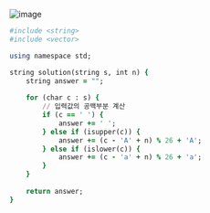 ![image](https://github.com/user-attachments/assets/683cf752-2227-4d78-a56e-7b7c2a18e585)

```ruby
#include <string>
#include <vector>

using namespace std;

string solution(string s, int n) {
    string answer = "";
    
    for (char c : s) {
        // 입력값의 공백부분 계산
        if (c == ' ') {
            answer += ' ';
        } else if (isupper(c)) {
            answer += (c - 'A' + n) % 26 + 'A';
        } else if (islower(c)) {
            answer += (c - 'a' + n) % 26 + 'a';
        }
    }
    
    return answer;
}
```
